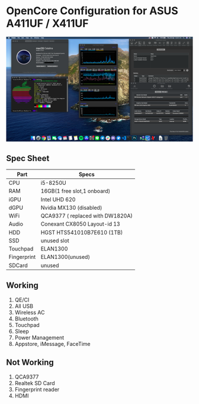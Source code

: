 # OpenCore Configuration for ASUS A411UF / X411UF
![Opening](Screenshots/Screenshot1.png)
## Spec Sheet
| Part        | Specs                            |
|-------------|----------------------------------|
| CPU         | i5-8250U                         |
| RAM         | 16GB(1 free slot,1 onboard)      |
| iGPU        | Intel UHD 620                    |
| dGPU        | Nvidia MX130 (disabled)          |
| WiFi        | QCA9377 ( replaced with DW1820A) |
| Audio       | Conexant CX8050 Layout-id 13     |
| HDD         | HGST HTS541010B7E610 (1TB)       |
| SSD         | unused slot                      |
| Touchpad    | ELAN1300                         |
| Fingerprint | ELAN1300(unused)                 |
| SDCard      | unused                           |

## Working
1. QE/CI
2. All USB
3. Wireless AC
4. Bluetooth
5. Touchpad
6. Sleep
7. Power Management
8. Appstore, iMessage, FaceTime

## Not Working 
1. QCA9377
2. Realtek SD Card
3. Fingerprint reader
4. HDMI